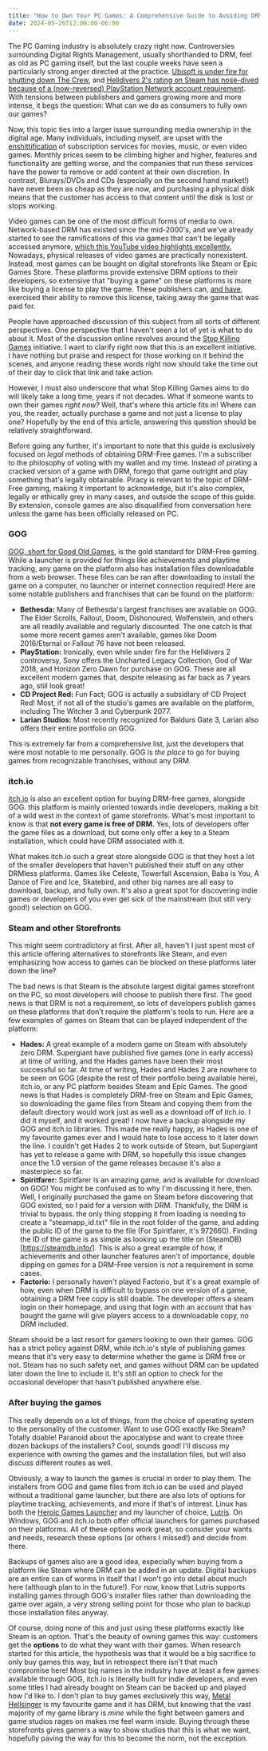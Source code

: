 ```yaml
---
title: "How to Own Your PC Games: A Comprehensive Guide to Avoiding DRM"
date: 2024-05-26T12:00:00-06:00
---
```

The PC Gaming industry is absolutely crazy right now. Controversies surrounding Digital Rights Management, usually shorthanded to DRM, feel as old as PC gaming itself, but the last couple weeks have seen a particularly strong anger directed at the practice. [Ubisoft is under fire for shutting down The Crew](https://www.ign.com/articles/delisting-the-crew-makes-sense-preventing-it-from-ever-being-played-again-does-not), and [Helldivers 2's rating on Steam has nose-dived because of a (now-reversed) PlayStation Network account requirement](https://www.pcgamer.com/games/third-person-shooter/with-over-84-thousand-negative-helldivers-2-steam-reviews-in-two-days-developer-arrowhead-seems-to-be-grappling-with-sony-over-its-controversial-psn-sign-in-requirement/). With tensions between publishers and gamers growing more and more intense, it begs the question: What can we do as consumers to fully own our games?

Now, this topic ties into a larger issue surrounding media ownership in the digital age. Many individuals, including myself, are upset with the [enshittification](https://en.wikipedia.org/wiki/Enshittification) of subscription services for movies, music, or even video games. Monthly prices seem to be climbing higher and higher, features and functionality are getting worse, and the companies that run these services have the power to remove or add content at their own discretion. In contrast, Blurays/DVDs and CDs (especially on the second hand market!) have never been as cheap as they are now, and purchasing a physical disk means that the customer has access to that content until the disk is lost or stops working.

Video games can be one of the most difficult forms of media to own. Network-based DRM has existed since the mid-2000's, and we've already started to see the ramifications of this via games that can't be legally accessed anymore, [which this YouTube video highlights excellently.](https://www.youtube.com/watch?v=QZYy9KzFT2w) Nowadays, physical releases of video games are practically nonexistent. Instead, most games can be bought on digital storefronts like Steam or Epic Games Store. These platforms provide extensive DRM options to their developers, so extensive that "buying a game" on these platforms is more like buying a license to play the game. These publishers can, [and have](https://www.ign.com/articles/delisting-the-crew-makes-sense-preventing-it-from-ever-being-played-again-does-not), exercised their ability to remove this license, taking away the game that was paid for.

People have approached discussion of this subject from all sorts of different perspectives. One perspective that I haven't seen a lot of yet is what to do about it. Most of the discussion online revolves around the [Stop Killing Games](https://www.stopkillinggames.com/) initiative. I want to clarify right now that this is an excellent initiative. I have nothing but praise and respect for those working on it behind the scenes, and anyone reading these words right now should take the time out of their day to click that link and take action.

However, I must also underscore that what Stop Killing Games aims to do will likely take a long time, years if not decades. What if someone wants to own their games *right now*? Well, that's where this article fits in! Where can you, the reader, actually purchase a game and not just a license to play one? Hopefully by the end of this article, answering this question should be relatively straightforward.

Before going any further, it's important to note that this guide is exclusively focused on *legal* methods of obtaining DRM-Free games. I'm a subscriber to the philosophy of voting with my wallet and my time. Instead of pirating a cracked version of a game with DRM, forego that game outright and play something that's legally obtainable. Piracy is relevant to the topic of DRM-Free gaming, making it important to acknowledge, but it's also complex, legally or ethically grey in many cases, and outside the scope of this guide. By extension, console games are also disqualified from conversation here unless the game has been officially released on PC.

### GOG
[GOG, short for Good Old Games](https://www.gog.com/), is the gold standard for DRM-Free gaming. While a launcher is provided for things like achievements and playtime tracking, any game on the platform also has installation files downloadable from a web browser. These files can be ran after downloading to install the game on a computer, no launcher or internet connection required! Here are some notable publishers and franchises that can be found on the platform:

* **Bethesda:** Many of Bethesda's largest franchises are available on GOG. The Elder Scrolls, Fallout, Doom, Dishonoured, Wolfenstein, and others are all readily available and regularly discounted. The one catch is that some more recent games aren't available, games like Doom 2016/Eternal or Fallout 76 have not been released. 
* **PlayStation:** Ironically, even while under fire for the Helldivers 2 controversy, Sony offers the Uncharted Legacy Collection, God of War 2018, and Horizon Zero Dawn for purchase on GOG. These are all excellent modern games that, despite releasing as far back as 7 years ago, still look great!
* **CD Project Red:** Fun Fact; GOG is actually a subsidiary of CD Project Red! Most, if not all of the studio's games are available on the platform, including The Witcher 3 and Cyberpunk 2077.
* **Larian Studios:** Most recently recognized for Baldurs Gate 3, Larian also offers their entire portfolio on GOG.

This is extremely far from a comprehensive list, just the developers that were most notable to me personally. GOG is *the place* to go for buying games from recognizable franchises, without any DRM.

### itch.io
[itch.io](https://itch.io/) is also an excellent option for buying DRM-free games, alongside GOG. this platform is mainly oriented towards indie developers, making a bit of a wild west in the context of game storefronts. What's most important to know is that **not every game is free of DRM.** Yes, lots of developers offer the game files as a download, but some only offer a key to a Steam installation, which could have DRM associated with it.

What makes itch.io such a great store alongside GOG is that they host a lot of the smaller developers that haven't published their stuff on any other DRMless platforms. Games like Celeste, Towerfall Ascension, Baba is You, A Dance of Fire and Ice, Skatebird, and other big names are all easy to download, backup, and fully own. It's also a great spot for discovering indie games or developers of you ever get sick of the mainstream (but still very good!) selection on GOG.

### Steam and other Storefronts
This might seem contradictory at first. After all, haven't I just spent most of this article offering alternatives to storefronts like Steam, and even emphasizing how access to games can be blocked on these platforms later down the line?

The bad news is that Steam is the absolute largest digital games storefront on the PC, so most developers will choose to publish there first. The good news is that DRM is not a requirement, so lots of developers publish games on these platforms that don't require the platform's tools to run. Here are a few examples of games on Steam that can be played independent of the platform:

* **Hades:** A great example of a modern game on Steam with absolutely zero DRM. Supergiant have published five games (one in early access) at time of writing, and the Hades games have been their most successful so far. At time of writing, Hades and Hades 2 are nowhere to be seen on GOG (despite the rest of their portfolio being available here), itch.io, or any PC platform besides Steam and Epic Games. The good news is that Hades is completely DRM-free on Steam and Epic Games, so downloading the game files from Steam and copying them from the default directory would work just as well as a download off of itch.io. I did it myself, and it worked great! I now have a backup alongside my GOG and itch.io libraries. This made me really happy, as Hades is one of my favourite games ever and I would hate to lose access to it later down the line. I couldn't get Hades 2 to work outside of Steam, but Supergiant has yet to release a game with DRM, so hopefully this issue changes once the 1.0 version of the game releases because it's also a masterpiece so far.
* **Spiritfarer:** Spiritfarer is an amazing game, and is available for download on GOG! You might be confused as to why I'm discussing it here, then. Well, I originally purchased the game on Steam before discovering that GOG existed, so I paid for a version with DRM. Thankfully, the DRM is trivial to bypass. the only thing stopping it from loading is needing to create a "steamapp_id.txt" file in the root folder of the game, and adding the public ID of the game to the file (For Spiritfarer, it's 972660). Finding the ID of the game is as simple as looking up the title on (SteamDB)[https://steamdb.info/]. This is also a great example of how, if achievements and other launcher features aren't of importance, double dipping on games for a DRM-Free version is *not* a requirement in some cases. 
* **Factorio:** I personally haven't played Factorio, but it's a great example of how, even when DRM is difficult to bypass on one version of a game, obtaining a DRM free copy is still doable. The developer offers a steam login on their homepage, and using that login with an account that has bought the game will give players access to a downloadable copy, no DRM included.

Steam should be a last resort for gamers looking to own their games. GOG has a strict policy against DRM, while itch.io's style of publishing games means that it's very easy to determine whether the game is DRM free or not. Steam has no such safety net, and games without DRM can be updated later down the line to include it. It's still an option to check for the occasional developer that hasn't published anywhere else.

### After buying the games
This really depends on a lot of things, from the choice of operating system to the personality of the customer. Want to use GOG exactly like Steam? Totally doable! Paranoid about the apocalypse and want to create three dozen backups of the installers? Cool, sounds good! I'll discuss my experience with owning the games and the installation files, but will also discuss different routes as well. 

Obviously, a way to launch the games is crucial in order to play them. The installers from GOG and game files from itch.io can be used and played without a traditional game launcher, but there are also lots of options for playtime tracking, achievements, and more if that's of interest. Linux has both the [Heroic Games Launcher](https://heroicgameslauncher.com/) and my launcher of choice, [Lutris](https://lutris.net/). On Windows, GOG and itch.io both offer official launchers for games purchased on their platforms. All of these options work great, so consider your wants and needs, research these options (or others I missed!) and decide from there.

Backups of games also are a good idea, especially when buying from a platform like Steam where DRM can be added in an update. Digital backups are an entire can of worms in itself that I won't go into detail about much here (although plan to in the future!). For now, know that Lutris supports installing games through GOG's installer files rather than downloading the game over again, a very strong selling point for those who plan to backup those installation files anyway.

Of course, doing none of this and just using these platforms exactly like Steam is an option. That's the beauty of owning games this way: customers get the **options** to do what they want with their games. When research started for this article, the hypothesis was that it would be a big sacrifice to only buy games this way, but in retrospect there isn't that much compromise here! Most big names in the industry have at least a few games available through GOG, itch.io is literally built for indie developers, and even some titles I had already bought on Steam can be backed up and played how I'd like to. I don't plan to buy games exclusively this way, [Metal Hellsinger](https://store.steampowered.com/app/1061910) is my favourite game and it has DRM, but knowing that the vast majority of my game library is *mine* while the fight between gamers and game studios rages on makes me feel warm inside. Buying through these storefronts gives gamers a way to show studios that this is what we want, hopefully paving the way for this to become the norm, not the exception.